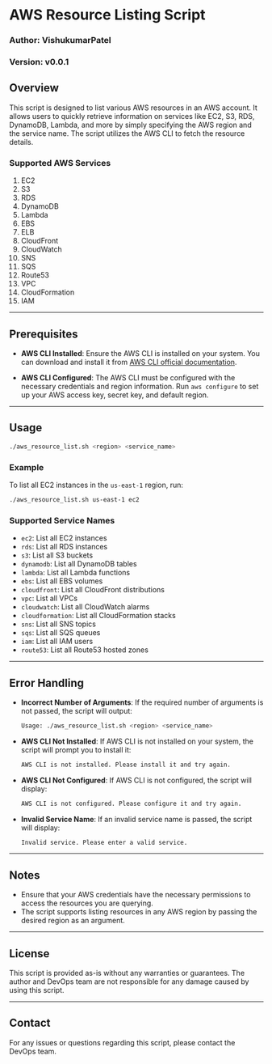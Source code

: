 # AWS Resource Listing Script

### Author: VishukumarPatel  
### Version: v0.0.1

## Overview

This script is designed to list various AWS resources in an AWS account. It allows users to quickly retrieve information on services like EC2, S3, RDS, DynamoDB, Lambda, and more by simply specifying the AWS region and the service name. The script utilizes the AWS CLI to fetch the resource details.

### Supported AWS Services

1. EC2
2. S3
3. RDS
4. DynamoDB
5. Lambda
6. EBS
7. ELB
8. CloudFront
9. CloudWatch
10. SNS
11. SQS
12. Route53
13. VPC
14. CloudFormation
15. IAM

---

## Prerequisites

- **AWS CLI Installed**: Ensure the AWS CLI is installed on your system. You can download and install it from [AWS CLI official documentation](https://docs.aws.amazon.com/cli/latest/userguide/install-cliv2.html).
  
- **AWS CLI Configured**: The AWS CLI must be configured with the necessary credentials and region information. Run `aws configure` to set up your AWS access key, secret key, and default region.

---

## Usage

```bash
./aws_resource_list.sh <region> <service_name>
```

### Example

To list all EC2 instances in the `us-east-1` region, run:

```bash
./aws_resource_list.sh us-east-1 ec2
```

### Supported Service Names

- `ec2`: List all EC2 instances
- `rds`: List all RDS instances
- `s3`: List all S3 buckets
- `dynamodb`: List all DynamoDB tables
- `lambda`: List all Lambda functions
- `ebs`: List all EBS volumes
- `cloudfront`: List all CloudFront distributions
- `vpc`: List all VPCs
- `cloudwatch`: List all CloudWatch alarms
- `cloudformation`: List all CloudFormation stacks
- `sns`: List all SNS topics
- `sqs`: List all SQS queues
- `iam`: List all IAM users
- `route53`: List all Route53 hosted zones

---

## Error Handling

- **Incorrect Number of Arguments**: If the required number of arguments is not passed, the script will output:

  ```bash
  Usage: ./aws_resource_list.sh <region> <service_name>
  ```

- **AWS CLI Not Installed**: If AWS CLI is not installed on your system, the script will prompt you to install it:

  ```bash
  AWS CLI is not installed. Please install it and try again.
  ```

- **AWS CLI Not Configured**: If AWS CLI is not configured, the script will display:

  ```bash
  AWS CLI is not configured. Please configure it and try again.
  ```

- **Invalid Service Name**: If an invalid service name is passed, the script will display:

  ```bash
  Invalid service. Please enter a valid service.
  ```

---

## Notes

- Ensure that your AWS credentials have the necessary permissions to access the resources you are querying.
- The script supports listing resources in any AWS region by passing the desired region as an argument.

--- 

## License

This script is provided as-is without any warranties or guarantees. The author and DevOps team are not responsible for any damage caused by using this script.

--- 

## Contact

For any issues or questions regarding this script, please contact the DevOps team.

